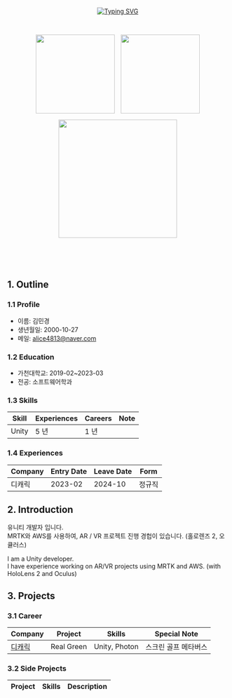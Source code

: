 <div align="center">
<br>

[![Typing SVG](https://readme-typing-svg.herokuapp.com?font=NanumBarunGothic+Script&color=52b788&size=35&center=true&vCenter=true&width=404&height=53&lines=%E3%80%80%E3%80%80Resume+of+Zlaepek.+%E3%80%80%E3%80%80)](https://git.io/typing-svg)

<br>

<!-- git statistics -->
<p align="center">
  <img height=180 src="https://github-readme-stats.vercel.app/api?username=zlaepek&show_icons=true&theme=material-palenight&hide_border=true&bg_color=20232a&icon_color=E3E3E3A8&text_color=fff&title_color=52b788&count_private=true" style="vertical-align: top; margin-right: 10px;" />
  <img height=180 src="https://github-readme-stats.vercel.app/api/top-langs/?username=zlaepek&layout=compact&show_icons=true&theme=material-palenight&hide_border=true&bg_color=20232a&icon_color=E3E3E3A8&text_color=fff&title_color=52b788&count_private=true" style="vertical-align: top;" />
</p>

<p align="center">
  <a href="https://github.com/ashutosh00710/github-readme-activity-graph">
    <img height=270 src="https://github-readme-activity-graph.vercel.app/graph?username=zlaepek&theme=react-dark&bg_color=20232a&hide_border=true&line=b7e4c7&color=52b788"/>
  </a>
</p>

<br><br><br>

</div>

<div>

<h2>1. Outline</h2>
<h3>1.1 Profile</h3>

  - 이름: 김민경
  - 생년월일: 2000-10-27
  - 메일: alice4813@naver.com

<h3>1.2 Education</h3>

  - 가천대학교: 2019-02~2023-03
  - 전공: 소프트웨어학과

<h3>1.3 Skills</h3>

<table>
    <thead>
        <tr>
            <th>Skill</th>
            <th>Experiences</th>
            <th>Careers</th>
            <th>Note</th>
        </tr>
    </thead>
    <tbody>
        <tr>
            <td>Unity</td>
            <td>5 년</td>
            <td>1 년</td>
            <td></td>
        </tr>
    </tbody>
</table>


<h3> 1.4 Experiences </h3>

<table>
    <thead>
        <tr>
            <th>Company</th>
            <th>Entry Date</th>
            <th>Leave Date</th>
            <th>Form</th>
        </tr>
    </thead>
    <tbody>
        <tr>
            <td>디캐릭</td>
            <td>2023-02</td>
            <td>2024-10</td>
            <td>정규직</td>
        </tr>
    </tbody>
</table>

<h2> 2. Introduction </h2>

유니티 개발자 입니다. </br>
MRTK와 AWS를 사용하여, AR / VR 프로젝트 진행 경헙이 있습니다. (홀로렌즈 2, 오큘러스) </br>
<!-- 메타버스 (Photon을 사용한 멀티플레이어) 프로젝트에 참여한 경험이 있습니다. 
스크린 골프를 제작하고 있습니다. </br> -->

I am a Unity developer. </br>
I have experience working on AR/VR projects using MRTK and AWS. (with HoloLens 2 and Oculus) </br>
 
<h2> 3. Projects </h2>
<h3> 3.1 Career </h3>

<table>
    <thead>
        <tr>
            <th>Company</th>
            <th>Project</th>
            <th>Skills</th>
            <th>Special Note</th>
        </tr>
    </thead>
    <tbody>
        <tr>
            <td><a href="https://www.dcarrick.co.kr/">디캐릭</a></td>
            <td>Real Green</td>
            <td>Unity, Photon</td>
            <td>스크린 골프 메타버스</td>
        </tr>
    </tbody>
</table>



<h3> 3.2 Side Projects </h3>

<table>
    <thead>
        <tr>
            <th>Project</th>
            <th>Skills</th>
            <th>Description</th>
        </tr>
    </thead>
    <tbody>
	    <!-- 
        <tr>
            <td><a href="https://github.com/zlaepek/ivern">골렘 (뱀서라이크)</a></td>
            <td>Unity</td>
            <td>보스 패턴 & 네크워크 매니저</td>
        </tr>
	<tr>
            <td><a href="https://github.com/zlaepek/EarthInvasion_WebGL">지구 침공 (클릭커)</a></td>
            <td>Unity</td>
            <td>Web Build 버전</td>
        </tr>
	    -->
    </tbody>
</table>


</div>
<!-- color reference: https://coolors.co/palette/d8f3dc-b7e4c7-95d5b2-74c69d-52b788-40916c-2d6a4f-1b4332-081c15 -->

<!--
MR 컨텐츠 제작 플랫폼 (졸업작품 및 학부연구 활동)<br>
기간	2020.06 – 2022.06 (진행중)<br>
장소	가천대학교<br>
활동내용	MR 컨텐츠 제작 플랫폼, 어플리케이션<br>
	Microsoft Azure spatial anchor를 활용하여 디바이스간 모델 및 모델과의 상호작용 공유 프로그램<br>
-	필요 API 및 Library R&D<br>
-	컨텐츠 제작 플랫폼 구현<br>
-	데이터 베이스 구현<br>
https://github.com/CyberFramework/Contents-Creation-Platform/wiki<br>
https://www.youtube.com/watch?v=14QBlcedAoQ&t=3s (데모)  <br>

<br>
가구배치 시뮬레이션 프로그램 (알고리즘 팀프로젝트)<br>
기간	2020.10 – 2020.12<br>
장소	가천대학교 알고리즘<br>
활동내용	유니티를 활용한 가구배치 시뮬레이션 프로그램<br>
	알고리즘 수업의 팀프로젝트 일환으로, 가구 배치를 위한 시뮬레이션 프로그램 제작<br>
-	기획, UI 및 visualization 구현<br>
https://github.com/zlaepek/Furniture-Auto-Arrangement<br>
<br>

가천대학교 게임제작 동아리 (하눌신폭)<br>
기간:	2019.04 – 2023.02<br>
장소:	가천대학교 게임제작 동아리 (하눌신폭)<br>
활동내용:	유니티 스터디<br>
	유니티 기본 인터페이스 및 기초 기능 탐색 스터디<br>
	2020 여름 하눌신폭 게임잼<br>
-->

<!--
메인 스펙<br>
[![My Skills](https://skillicons.dev/icons?i=unity,cs)](https://skillicons.dev)<br>

프론트<br>
[![My Skills](https://skillicons.dev/icons?i=redux,react,css,androidstudio)](https://skillicons.dev)<br>
백<br>
[![My Skills](https://skillicons.dev/icons?i=spring,mysql,maven,gradle,hibernate,gitlab,github,git,docker)](https://skillicons.dev)<br>
클라우드<br>
[![My Skills](https://skillicons.dev/icons?i=aws)](https://skillicons.dev)<br>

언어<br>
[![My Skills](https://skillicons.dev/icons?i=py,js,java,html,md)](https://skillicons.dev)<br>
툴<br>
[![My Skills](https://skillicons.dev/icons?i=visualstudio,vscode,idea,eclipse)](https://skillicons.dev)<br>

사용해봄<br>
[![My Skills](https://skillicons.dev/icons?i=vim,kubernetes,linux,jenkins,flutter,figma,arduino,nginx,nodejs,pytorch,tensorflow)](https://skillicons.dev)<br>



<!--
<p align='center'> Decorate GitHub Profile or any Repo like me! </p>
<p align='center'>
  <a href="https://github.com/kyechan99/capsule-render/labels/Idea">
    <img src="https://img.shields.io/badge/IDEA%20ISSUE%20-%23F7DF1E.svg?&style=for-the-badge&&logoColor=white"/>
  </a>
  <a href="#demo">
    <img src="https://img.shields.io/badge/DEMO%20-%234FC08D.svg?&style=for-the-badge&&logoColor=white"/>
  </a>
</p>
-->


<!--
**zlaepek/zlaepek** is a ✨ _special_ ✨ repository because its `README.md` (this file) appears on your GitHub profile.

Here are some ideas to get you started:

- 🔭 I’m currently working on ...
- 🌱 I’m currently learning ...
- 👯 I’m looking to collaborate on ...
- 🤔 I’m looking for help with ...
- 💬 Ask me about ...
- 📫 How to reach me: ...
- 😄 Pronouns: ...
- ⚡ Fun fact: ...
-->

